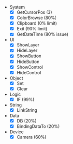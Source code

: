 - System
  - [x] GetCursorPos (3)
  - [x] ColorBrowse (80%)
  - [x] Clipboard (0% limit)
  - [x] Exit (90% limit)
  - [x] GetDateTime (80% issue)
- UI
  - [x] ShowLayer
  - [x] HideLayer
  - [x] ShowButton
  - [x] HideButton
  - [x] ShowControl
  - [x] HideControl

- Object
  - [x] Set
  - [x] Clear
- Logic
  - [x] IF (99%)
- String
  - [x] LinkString
- Data
  - [x] DB (20%)
  - [x] BindingDataTo (20%)
- Device
  - [x] Camera (60%)
